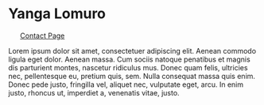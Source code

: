 <h1>Yanga Lomuro</h1>
<ul>
  <a href="contact-us.md">Contact Page</a>
</ul> 
<body>
  <p>
  Lorem ipsum dolor sit amet, consectetuer adipiscing elit. Aenean commodo ligula eget dolor. Aenean massa. Cum sociis natoque penatibus et magnis dis parturient montes, 
  nascetur ridiculus mus. Donec quam felis, ultricies nec, pellentesque eu, pretium quis, sem. Nulla consequat massa quis enim. Donec pede justo, fringilla vel, 
  aliquet nec, vulputate eget, arcu. In enim justo, rhoncus ut, imperdiet a, venenatis vitae, justo.
  </p>
</body>


